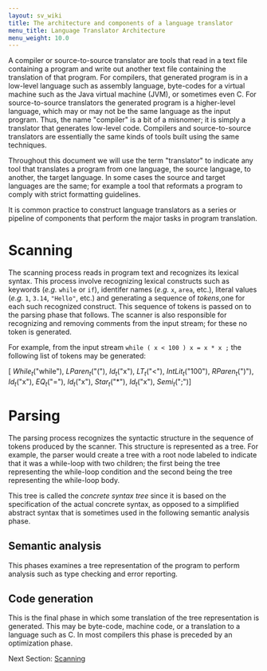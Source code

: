```yaml
---
layout: sv_wiki
title: The architecture and components of a language translator
menu_title: Language Translator Architecture
menu_weight: 10.0
---
```


A compiler or source-to-source translator are tools that read in a text file containing a program and
write out another text file containing the translation of that program.  For compilers, that generated
program  is  in  a  low-level  language  such  as  assembly  language,  byte-codes  for  a  virtual  machine
such as the Java virtual machine (JVM), or sometimes even C. For source-to-source translators the
generated program is a higher-level language, which may or may not be the same language as the
input program.  Thus, the name "compiler" is a bit of a misnomer; it is simply a translator that
generates low-level code.  Compilers and source-to-source translators are essentially the same kinds
of tools built using the same techniques.

Throughout this document we will use the term "translator" to indicate any tool that translates
a program from one language, the source language, to another, the target language.  In some cases
the  source  and  target  languages  are  the  same;  for  example  a  tool  that  reformats  a  program  to
comply with strict formatting guidelines.

It is common practice to construct language translators as a series or pipeline of components
that perform the major tasks in program translation.


# Scanning

The scanning process reads in program text and recognizes its lexical syntax.  This
process involve recognizing lexical constructs such as keywords (*e.g.* `while` or `if`), identifer names
(*e.g.* `x`, `area`, etc.), literal values (*e.g.* `1`, `3.14`, `"Hello"`, etc.)  and generating a sequence of
*tokens*,one for each such recognized construct.  This sequence of tokens is passed on to the parsing phase
that follows.  The scanner is also responsible for recognizing and removing comments from the input
stream; for these no token is generated.

For example, from the input stream `while ( x < 100 ) x = x * x ;` the following list of
tokens may be generated:

[ *While<sub>t</sub>*("while"),
*LParen<sub>t</sub>*("("),
*Id<sub>t</sub>*("x"),
*LT<sub>t</sub>*("<"),
*IntLit<sub>t</sub>*("100"),
*RParen<sub>t</sub>*(")"),
*Id<sub>t</sub>*("x"),
*EQ<sub>t</sub>*("="),
*Id<sub>t</sub>*("x"),
*Star<sub>t</sub>*("\*"),
*Id<sub>t</sub>*("x"),
*Semi<sub>t</sub>*(";")]


# Parsing

The parsing process recognizes the syntactic structure in the sequence of tokens produced
by the scanner.  This structure is represented as a tree.  For example, the parser would
create a tree with a root node labeled to indicate that it was a while-loop with two children; the
first being the tree representing the while-loop condition and the second being the tree representing
the while-loop body.

This tree is called the *concrete syntax tree* since it is based on the specification of the actual
concrete syntax, as opposed to a simplified abstract syntax that is sometimes used in the following
semantic analysis phase.


## Semantic analysis

This phases examines a tree representation of the program to perform analysis
such as type checking and error reporting.


## Code generation

This is the final phase in which some translation of the tree representation
is generated.  This may be byte-code, machine code, or a translation to a language such as C. In
most compilers this phase is preceded by an optimization phase.

Next Section: [Scanning](../2_scanning)

